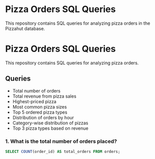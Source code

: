 
# Pizza Orders SQL Queries

This repository contains SQL queries for analyzing pizza orders in the Pizzahut database.

# Pizza Orders SQL Queries

This repository contains SQL queries for analyzing pizza orders.

## Queries

- Total number of orders
- Total revenue from pizza sales
- Highest-priced pizza
- Most common pizza sizes
- Top 5 ordered pizza types
- Distribution of orders by hour
- Category-wise distribution of pizzas
- Top 3 pizza types based on revenue




### 1. What is the total number of orders placed?
```sql
SELECT COUNT(order_id) AS total_orders FROM orders;


    
